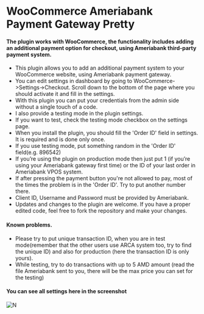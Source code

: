 # WooCommerce Ameriabank Payment Gateway Pretty

#### The plugin works with WooCommerce, the functionality includes adding an additional payment option for checkout, using Ameriabank third-party payment system.

* This plugin allows you to add an additional payment system to your WooCommerce website, using Ameriabank payment gateway.
* You can edit settings in dashboard by going to WooCommerce->Settings->Checkout. Scroll down to the bottom of the page where you should  activate it and fill in the settings.
* With this plugin you can put your credentials from the admin side without a single touch of a code.
* I also provide a testing mode in the plugin settings.
* If you want to test, check the testing mode checkbox on the settings page.
* When you install the plugin, you should fill the 'Order ID' field in settings. It is required and is done only once.
* If you use testing mode, put something random in the 'Order ID' field(e.g. 896542)
* If you’re using the plugin on  production mode then just put 1 (if you’re using your Ameriabank gateway first time) or the ID of your last order in Ameriabank VPOS system.
* If after pressing the payment button you're not allowed to pay, most of the times the problem is in the 'Order ID'. Try to put  another number there.
* Client ID, Username and Password must be provided by Ameriabank.
* Updates and changes to the plugin are welcome. If you have a proper edited code, feel free to fork the repository and make your changes.

#### Known problems.
* Please try to put unique transaction ID, when you are in test mode(remember that the other users use ARCA system too, try to find the unique ID) and also for production (here the transaction ID is only yours). 
* While testing, try to do transactions with up to 5 AMD amount (read the file Ameriabank sent to you, there will be the max price you can set for the testing)

#### You can see all settings here in the screenshot

![N](https://raw.githubusercontent.com/uptimex/WooCommerce-Ameria-Payment-Gateway-Pretty/master/screenshot.jpg)
